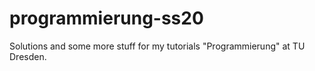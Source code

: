 # programmierung-ss20
Solutions and some more stuff for my tutorials "Programmierung" at TU Dresden.
